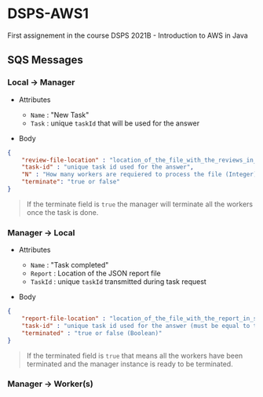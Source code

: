 # DSPS-AWS1
First assignement in the course DSPS 2021B - Introduction to AWS in Java

## SQS Messages

### Local &rarr; Manager
* Attributes
	* `Name` : "New Task"
	* `Task` : unique `taskId` that will be used for the answer

* Body
```json
{
	"review-file-location" : "location_of_the_file_with_the_reviews_in_s3(.txt)",
	"task-id" : "unique task id used for the answer",
	"N" : "How many workers are requiered to process the file (Integer)",
	"terminate": "true or false"
}
```
> If the terminate field is `true` the manager will terminate all the workers once the task is done. 

### Manager &rarr; Local
* Attributes
	* `Name` : "Task completed"
	* `Report` : Location of the JSON report file
	* `TaskId` : unique `taskId` transmitted during task request

* Body
```json
{
	"report-file-location" : "location_of_the_file_with_the_report_in_s3(.txt)",
	"task-id" : "unique task id used for the answer (must be equal to the one sent during request",
	"terminated" : "true or false (Boolean)"
}
```
> If the terminated field is `true` that means all the workers have been terminated and the manager instance is ready to be terminated.

### Manager &rarr; Worker(s)
